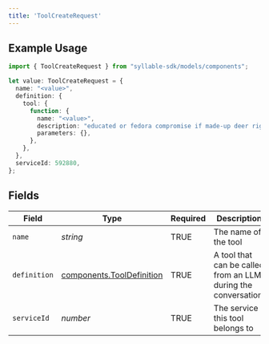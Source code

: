 ```yaml
---
title: 'ToolCreateRequest'
---
```


## Example Usage

```typescript
import { ToolCreateRequest } from "syllable-sdk/models/components";

let value: ToolCreateRequest = {
  name: "<value>",
  definition: {
    tool: {
      function: {
        name: "<value>",
        description: "educated or fedora compromise if made-up deer rightfully",
        parameters: {},
      },
    },
  },
  serviceId: 592880,
};
```

## Fields

| Field                                                                  | Type                                                                   | Required                                                               | Description                                                            |
| ---------------------------------------------------------------------- | ---------------------------------------------------------------------- | ---------------------------------------------------------------------- | ---------------------------------------------------------------------- |
| `name`                                                                 | *string*                                                               | TRUE                                                     | The name of the tool                                                   |
| `definition`                                                           | [components.ToolDefinition](/sdk-docs/models/components/tooldefinition) | TRUE                                                     | A tool that can be called from an LLM during the conversation.         |
| `serviceId`                                                            | *number*                                                               | TRUE                                                     | The service this tool belongs to                                       |